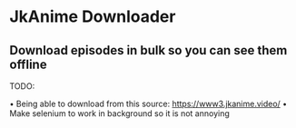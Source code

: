 # JkAnime Downloader

## Download episodes in bulk so you can see them offline

TODO:

• Being able to download from this source: https://www3.jkanime.video/
• Make selenium to work in background so it is not annoying

